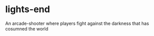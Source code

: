 # lights-end
 An arcade-shooter where players fight against the darkness that has cosumned the world
